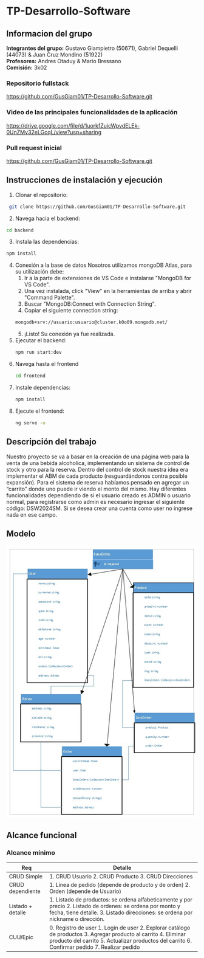 # TP-Desarrollo-Software
## Informacion del grupo
**Integrantes del grupo:** Gustavo Giampietro (50671), Gabriel Dequelli (44073) & Juan Cruz Mondino (51922)  
**Profesores:** Andres Otaduy & Mario Bressano  
**Comisión:** 3k02  

### Repositorio fullstack
https://github.com/GusGiam01/TP-Desarrollo-Software.git

### Video de las principales funcionalidades de la aplicación
https://drive.google.com/file/d/1uorkfZujcWpvdELEk-0UnZMv32eLGcqL/view?usp=sharing

### Pull request inicial
https://github.com/GusGiam01/TP-Desarrollo-Software.git

## Instrucciones de instalación y ejecución
1. Clonar el repositorio:
 ```sh
  git clone https://github.com/GusGiam01/TP-Desarrollo-Software.git
 ```
2. Navega hacia el backend:
  ```sh
  cd backend
  ```
3. Instala las dependencias:
  ```sh
  npm install
  ```
4. Conexión a la base de datos
Nosotros utilizamos mongoDB Atlas, para su utilización debe:
   1. Ir a la parte de extensiones de VS Code e instalarse "MongoDB for VS Code".
   2. Una vez instalada, click "View" en la herramientas de arriba y abrir "Command Palette".
   3. Buscar "MongoDB:Connect with Connection String".
   4. Copiar el siguiente connection string:
   ```sh
   mongodb+srv://usuario:usuario@cluster.k0o09.mongodb.net/
   ```
   5. ¡Listo! Su conexión ya fue realizada.
5. Ejecutar el backend:
   ```sh
   npm run start:dev
   ```
6. Navega hasta el frontend
   ```sh
   cd frontend
   ```
7. Instale dependencias:
   ```sh
   npm install
   ```
8. Ejecute el frontend:
   ```sh
   ng serve -o
   ```
## Descripción del trabajo
Nuestro proyecto se va a basar en la creación de una página web para la venta de una bebida alcoholica, implementando un sistema de control de stock y otro para la reserva. Dentro del control de stock nuestra idea era implementar el ABM de cada producto (resguardándonos contra posible expansión). Para el sistema de reserva habíamos pensado en agregar un “carrito” donde uno puede ir viendo el monto del mismo.
Hay diferentes funcionalidades dependiendo de si el usuario creado es ADMIN o usuario normal, para registrarse como admin es necesario ingresar el siguiente código: DSW2024SM. Si se desea crear una cuenta como user no ingrese nada en ese campo.

## Modelo
![Modelo de dominio](./Estructura-de-negocio/Modelo%20de%20dominio.jpg)

## Alcance funcional
### Alcance mínimo
| Req | Detalle |
|--------------|--------------|
| CRUD Simple | 1. CRUD Usuario 2. CRUD Producto 3. CRUD Direcciones|
| CRUD dependiente| 1. Línea de pedido (depende de producto y de orden)  2. Orden (depende de Usuario)|
| Listado + detalle| 1. Listado de productos:  se ordena alfabeticamente y por precio 2. Listado de ordenes: se ordena por monto y fecha, tiene detalle. 3. Listado direcciones: se ordena por nickname o dirección. |
| CUU/Epic | 0. Registro de user 1. Login de user 2. Explorar catálogo de productos 3. Agregar producto al carrito 4. Eliminar producto del carrito 5. Actualizar productos del carrito 6. Confirmar pedido 7. Realizar pedido |
